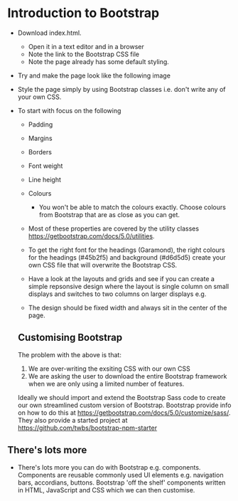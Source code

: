 # Introduction to Bootstrap

* Download index.html. 
  * Open it in a text editor and in a browser
  * Note the link to the Bootstrap CSS file
  * Note the page already has some default styling.
* Try and make the page look like the following image

* Style the page simply by using Bootstrap classes i.e. don't write any of your own CSS. 
* To start with focus on the following 
  * Padding 
  * Margins
  * Borders
  * Font weight
  * Line height
  * Colours
    * You won't be able to match the colours exactly. Choose colours from Bootstrap that are as close as you can get. 
  * Most of these properties are covered by the utility classes https://getbootstrap.com/docs/5.0/utilities.
  
  * To get the right font for the headings (Garamond), the right colours for the headings (#45b2f5) and background (#d6d5d5) create your own CSS file that will overwrite the Bootstrap CSS.
  
  * Have a look at the layouts and grids and see if you can create a simple repsonsive design where the layout is single column on small displays and switches to two columns on larger displays e.g.
  
  * The design should be fixed width and always sit in the center of the page.
  
  ## Customising Bootstrap
  The problem with the above is that: 
  1. We are over-writing the exsiting CSS with our own CSS
  2. We are asking the user to download the entire Bootstrap framework when we are only using a limited number of features. 
  
  Ideally we should import and extend the Bootstrap Sass code to create our own streamlined custom version of Bootstrap. Bootstrap provide info on how to do this at https://getbootstrap.com/docs/5.0/customize/sass/. They also provide a started project at https://github.com/twbs/bootstrap-npm-starter
 
 ## There's lots more
  * There's lots more you can do with Bootstrap e.g. components. Components are reusable commonly used UI elements e.g. navigation bars, accordians, buttons. Bootstrap 'off the shelf' components written in HTML, JavaScript and CSS which we can then customise. 

